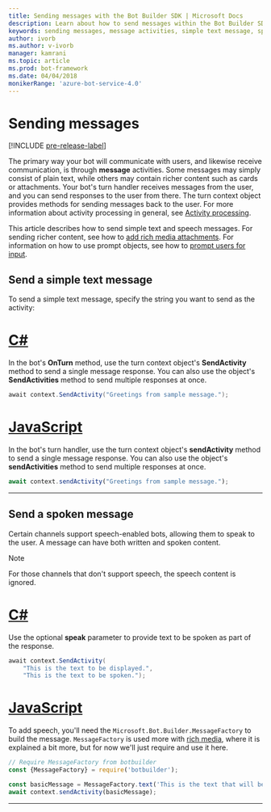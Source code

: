 ```yaml
---
title: Sending messages with the Bot Builder SDK | Microsoft Docs
description: Learn about how to send messages within the Bot Builder SDK.
keywords: sending messages, message activities, simple text message, speech, spoken message  
author: ivorb
ms.author: v-ivorb
manager: kamrani
ms.topic: article
ms.prod: bot-framework
ms.date: 04/04/2018
monikerRange: 'azure-bot-service-4.0'
---
```


# Sending messages

[!INCLUDE [pre-release-label](../includes/pre-release-label.md)]

The primary way your bot will communicate with users, and likewise receive communication, is through **message** activities. Some messages may simply consist of plain text, while others may contain richer content such as cards or attachments. Your bot's turn handler receives messages from the user, and you can send responses to the user from there. The turn context object provides methods for sending messages back to the user. For more information about activity processing in general, see [Activity processing](bot-builder-concept-activity-processing.md).

This article describes how to send simple text and speech messages. For sending richer content, see how to [add rich media attachments](bot-builder-howto-add-media-attachments.md). For information on how to use prompt objects, see how to [prompt users for input](bot-builder-prompts.md).

## Send a simple text message

To send a simple text message, specify the string you want to send as the activity:

# [C#](#tab/csharp)

In the bot's **OnTurn** method, use the turn context object's **SendActivity** method to send a single message response. You can also use the object's **SendActivities** method to send multiple responses at once.

```cs
await context.SendActivity("Greetings from sample message.");
```

# [JavaScript](#tab/javascript)

In the bot's turn handler, use the turn context object's **sendActivity** method to send a single message response. You can also use the object's **sendActivities** method to send multiple responses at once.

```javascript
await context.sendActivity("Greetings from sample message.");
```

---

## Send a spoken message

Certain channels support speech-enabled bots, allowing them to speak to the user. A message can have both written and spoken content.

> [!NOTE]
> For those channels that don't support speech, the speech content is ignored.

# [C#](#tab/csharp)

Use the optional **speak** parameter to provide text to be spoken as part of the response.

```cs
await context.SendActivity(
    "This is the text to be displayed.",
    "This is the text to be spoken.");
```

# [JavaScript](#tab/javascript)

To add speech, you'll need the `Microsoft.Bot.Builder.MessageFactory` to build the message. `MessageFactory` is used more with [rich media](bot-builder-howto-add-media-attachments.md), where it is explained a bit more, but for now we'll just require and use it here.

```javascript
// Require MessageFactory from botbuilder
const {MessageFactory} = require('botbuilder');

const basicMessage = MessageFactory.text('This is the text that will be displayed.', 'This is the text that will be spoken.');
await context.sendActivity(basicMessage);
```

---
